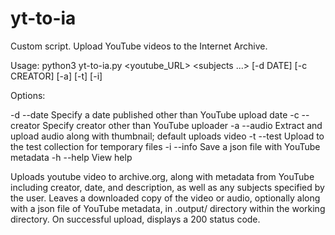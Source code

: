 # yt-to-ia
Custom script. Upload YouTube videos to the Internet Archive.

Usage: python3 yt-to-ia.py <youtube_URL> <subjects ...> [-d DATE] [-c CREATOR] [-a] [-t] [-i]

Options:

-d	--date		Specify a date published other than YouTube upload date
-c	--creator	Specify creator other than YouTube uploader
-a	--audio		Extract and upload audio along with thumbnail; default uploads video
-t	--test		Upload to the test collection for temporary files
-i	--info		Save a json file with YouTube metadata
-h	--help		View help

Uploads youtube video to archive.org, along with metadata from YouTube including creator, date, and description, as well as any subjects specified by the user. Leaves a downloaded copy of the video or audio, optionally along with a json file of YouTube metadata, in .output/ directory within the working directory. On successful upload, displays a 200 status code.
